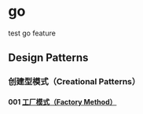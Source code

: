 # go
test go feature
## Design Patterns
### 创建型模式（Creational Patterns）
#### 001 [工厂模式（Factory Method）](001)